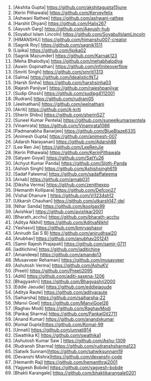 1) [Akshita Gupta] https://github.com/akshitagupta15june
2) [Kerin Pithawala] https://github.com/Kerveyfelix
3) [Ashwani Rathee] https://github.com/ashwani-rathee
4) [Harshit Dhyani] https://github.com/Halix267
5) [Aayush Garg] https://github.com/Aayush-hub
6) [Soyabul Islam Lincoln] https://github.com/SoyabulIslamLincoln
7) [HIMANSHU] https://github.com/himanshu007-creator
8) [Sagnik Roy] https://github.com/sagnik1511
9) [Lipika] https://github.com/lipika02
10) [Sagnik Mazumder] https://github.com/Karnak123
11) [Meha Bhalodiya] https://github.com/mehabhalodiya
12) [Aswin Gopinathan] https://github.com/infiniteoverflow
13) [Smriti Singh] https://github.com/smriti1313
14) [Salma] https://github.com/IdealisticINTJ
15) [Harsh Sinha] https://github.com/harshsinha03
16) [Rajesh Panjiyar] https://github.com/rajeshpanjiyar
17) [Sudip Ghosh] https://github.com/sudipg4112001
18) [Rudrani] https://github.com/rudrani05
19) [Jeelnathani] https://github.com/jeelnathani
20) [Akriti] https://github.com/A-kriti
21) [Sherin Shibu] https://github.com/sherin527
22) [Suneel Kumar Pentela] https://github.com/suneelkumarpentela
23) [Vinamrata] https://github.com/Vinamrata1086
24) [Padmanabha Banarjee] https://github.com/BlueBlaze6335
25) [Animesh Gupta] https://github.com/animesh-007
26) [Adarsh Narayanan] https://github.com/Adarsh88
27) [Lee Ren Jie] https://github.com/LeeRenJie
28) [Kerin Pithawala] https://github.com/KerinPithawala
29) [Satyam Goyal] https://github.com/SatYu26
30) [Achyut Kumar Panda] https://github.com/Sloth-Panda
31) [Ashish Singh] https://github.com/Ashishsingh619
32) [Sadaf Fateema] https://github.com/sadaffateema
33) [Arnab] https://github.com/arnab031
34) [Diksha Verma] https://github.com/zenithexpo
35) [Hemanth Kollipara] https://github.com/Defcon27
36) [Vishal Dhanure ] https://github.com/Vi1234sh12
37) [Utkarsh Chauhan] https://github.com/utkarsh147-del
38) [Nihar Sanda] https://github.com/koolgax99
39) [Avishkar] https://github.com/avishkar2001
40) [Bharath_acchu] https://github.com/bharath-acchu
41) [Aditya Nikhil] https://github.com/AdityaNikhil
42) [Yashasvi] https://github.com/kmryashasvi
43) [Anirudh Sai S B] https://github.com/anirudhsai20
44) [Anubhav] https://github.com/anubhav201241
45) [Samir Rajesh Prajapati] https://github.com/samir-0711
46) [iaditichine] https://github.com/iaditichine
47) [Amandeep] https://github.com/amandp13
48) [Musavveer Rehaman] https://github.com/musavveer
49) [Ashutosh Verma] https://github.com/AshuKV
50) [Preeti] https://github.com/Preeti2095
51) [Aditi] https://github.com/aditi-saxena-1206
52) [Bhagyashri] https://github.com/Bhagyashri2000
53) [Eddie Jaoude] https://github.com/eddiejaoude
54) [Aditya Raute] https://github.com/adityaraute
55) [Saiharsha] https://github.com/saiharsha-22
56) [Manvi Goel] https://github.com/ManviGoel26
57) [Raghav Modi] https://github.com/RaghavModi
58) [Pankaj Sharma] https://github.com/PankajGit2711
59) [Anand Kumar] https://github.com/anandxkumar
60) [Komal Gupta]https://github.com/Komal-99
61) [Unnati]     https://github.com/unnati914
62) [Swathika K] https://github.com/swathika1
63) [Ashutosh Kumar Saw ] https://github.com/Ashu-1309 
64) [Rudransh Sharma] https://github.com/rudranshsharma123
65) [Satwik Sunnam]https://github.com/satwiksunnam19
66) [Devanshi Mishra]https://github.com/devanshi-code
67) [Hemanth Raj] https://github.com/hemanthraj2001
68) [Yagyesh Bobde] https://github.com/yagyesh-bobde
69) [Bhakti Karangale] https://github.com/bhaktikarangale0201
